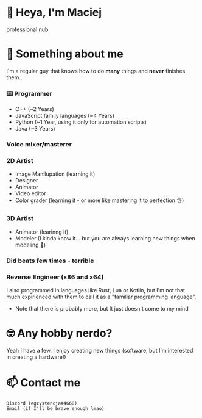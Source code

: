 # 👋 Heya, I'm Maciej
professional nub

# 🔭 Something about me
I'm a regular guy that knows how to do **many** things and **never** finishes them...

### ⌨️ Programmer
- C++ (~2 Years)
- JavaScript family languages (~4 Years)
- Python (~1 Year, using it only for automation scripts)
- Java (~3 Years)

### Voice mixer/masterer

### 2D Artist
* Image Manilupation (learning it)
* Designer
* Animator
* Video editor
* Color grader (learning it - or more like mastering it to perfection 👌)

### 3D Artist
* Animator (learinng it)
* Modeler (I kinda know it... but you are always learning new things when modeling 🤣)

### Did beats few times - terrible

### Reverse Engineer (x86 and x64)

I also programmed in languages like Rust, Lua or Kotlin, but I'm not that much expirienced with them to call it as a "familiar programming language".

* Note that there is probably more, but It just doesn't come to my mind

# 🤓 Any hobby nerdo?
Yeah I have a few. I enjoy creating new things (software, but I'm interested in creating a hardware!)

# 📫 Contact me
    Discord (egzystencja#4668)
    Email (if I'll be brave enough lmao)

